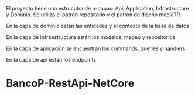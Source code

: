 El proyecto tiene una estrucutra de n-capas: Api, Application, Infrastructure y Dominio. Se utiliza el patron repositorio y el patron de diseño mediaTR

En la capa de dominio están las entidades y el contexto de la base de datos

En la capa de infraestructura están los módelos, mapeo y repositorios

En la capa de aplicación se encuentran los commands, queries y handlers

En la capa de api están los endpoints

# BancoP-RestApi-NetCore
